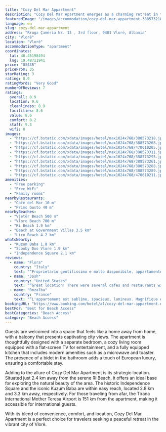```yaml
---
title: "Cozy Del Mar Appartment"
description: "Cozy Del Mar Apartment emerges as a charming retreat in the heart of Vlorë, offering guests a serene escape just a stone's throw away from the pristine Vjetër Beach and the vibrant Vlore Beach."
featuredImage: "/images/accommodation/cozy-del-mar-appartment-388573218.jpg"
language: en
slug: cozy-del-mar-appartment
address: "Rruga Çamëria Nr. 13 , 3rd floor, 9401 Vlorë, Albania"
city: "Vlorë"
location: "Vlorë"
accommodationType: "apartment"
coordinates:
  lat: 40.45198494
  lng: 19.48711941
price: "US$35"
priceFrom: 35
starRating: 3
rating: 8.9
ratingWords: "Very Good"
numberOfReviews: 7
ratings:
  overall: 8.9
  location: 9.6
  cleanliness: 8.9
  facilities: 8.6
  value: 8.6
  comfort: 8.2
  staff: 9.3
  wifi: 0
images:
  - "https://cf.bstatic.com/xdata/images/hotel/max1024x768/388573218.jpg?k=154a64d2798349369c6f9d49a856bfd5be40c0b7b21a2633b216401f41889b17&o=&hp=1"
  - "https://cf.bstatic.com/xdata/images/hotel/max1024x768/388573268.jpg?k=f17df3e987d8f9bdad571b19df6341393c2ba325d59d02edc139f9fa0f418db7&o=&hp=1"
  - "https://cf.bstatic.com/xdata/images/hotel/max1024x768/470610205.jpg?k=ee5557639d2c54f5ea06cf417cca3940f57fb70af9212fc94b70024db50f308f&o=&hp=1"
  - "https://cf.bstatic.com/xdata/images/hotel/max1024x768/388573311.jpg?k=78fbe7292de52d56bc61c3a34fa617f16883bc8b488004ef605889fe0d052aac&o=&hp=1"
  - "https://cf.bstatic.com/xdata/images/hotel/max1024x768/388573295.jpg?k=2826143bcf06e84cfdf04721c1e842de48c6bf4116f1b5d53f9d28ed138a9b10&o=&hp=1"
  - "https://cf.bstatic.com/xdata/images/hotel/max1024x768/388573261.jpg?k=d4432c962fe56b202cb32e6692a9dfe026d3b1ce8f2dd3029ffde70c54ce5750&o=&hp=1"
  - "https://cf.bstatic.com/xdata/images/hotel/max1024x768/388573288.jpg?k=b667ad4d1c60c6b4d492d243a8541eed347dae5d31809e630158c38a72d166da&o=&hp=1"
  - "https://cf.bstatic.com/xdata/images/hotel/max1024x768/388573289.jpg?k=4f6b82bd83eb910b342605d7f1dbe4914428ccc805196d400d123319ee93e8d6&o=&hp=1"
  - "https://cf.bstatic.com/xdata/images/hotel/max1024x768/470610211.jpg?k=5d8ecc4a7783d140db03cfbd10c608b8120a2855d57603eb9ede5bc7226ff15f&o=&hp=1"
amenities:
  - "Free parking"
  - "Free WiFi"
  - "Family rooms"
nearbyRestaurants:
  - "Café del Mar 10 m"
  - "Primo Gusto 40 m"
nearbyBeaches:
  - "Vjetër Beach 500 m"
  - "Vlore Beach 700 m"
  - "Ri Beach 1.9 km"
  - "Beach at Government Villas 3.5 km"
  - "Liro Beach 4.2 km"
whatsNearby:
  - "Kuzum Baba 1.8 km"
  - "Scooby Doo Vlore 1.9 km"
  - "Independence Square 2.1 km"
reviews:
  - name: "Flora"
    country: "Italy"
    text: "“Proprietario gentilissimo e molto disponibile, appartamento dotato di tutti i confort, pulito con affaccio sul lungomare di Vlorë! Unica “pecca” terzo piano senza ascensore…ma è del tutto trascurabile! Grazie ancora Andy”"
  - name: "Josh"
    country: "United States"
    text: "“Great location! There were several cafes and restaurants within walking distance. The apartment was very clean. The host was very helpful and available to answer any questions I had.”"
  - name: "Rozalba"
    country: "France"
    text: "“L'appartement est sublime, spacieux, lumineux. Magnifique décoration, il y a tout le nécessaire (shampooing, gel douche, sèche cheveux, serviette, fer à repasser, ...) on se sent comme à la maison. L'emplacement est idéal, au bord de la mer,...”"
bookingURL: "https://www.booking.com/hotel/al/cozy-del-mar-appartment.en-gb.html?aid=8035640"
bestFor: "Best for Beach Access"
bestCategories: "Beach Access"
category: "Beach Access"
---
```


Guests are welcomed into a space that feels like a home away from home, with a balcony that presents captivating city views. The apartment is thoughtfully designed with a separate bedroom, a cozy living room equipped with a flat-screen TV for entertainment, and a fully equipped kitchen that includes modern amenities such as a microwave and toaster. The presence of a bidet in the bathroom adds a touch of European luxury, ensuring a comfortable stay.

Adding to the allure of Cozy Del Mar Apartment is its strategic location. Situated just 2.4 km away from the serene Ri Beach, it offers an ideal base for exploring the natural beauty of the area. The historic Independence Square and the iconic Kuzum Baba are within easy reach, located 2.8 km and 3.3 km away, respectively. For those traveling from afar, the Tirana International Mother Teresa Airport is 151 km from the apartment, making it accessible for international guests.

With its blend of convenience, comfort, and location, Cozy Del Mar Apartment is a perfect choice for travelers seeking a peaceful retreat in the vibrant city of Vlorë.